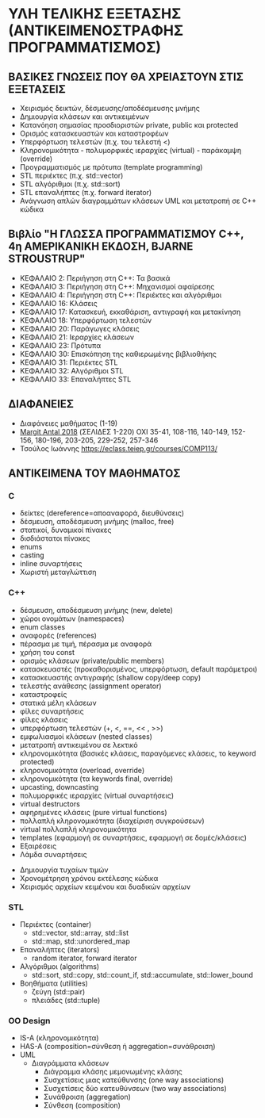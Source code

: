 # ΥΛΗ ΤΕΛΙΚΗΣ ΕΞΕΤΑΣΗΣ (ΑΝΤΙΚΕΙΜΕΝΟΣΤΡAΦΗΣ ΠΡΟΓΡΑΜΜΑΤΙΣΜΟΣ)

## ΒΑΣΙΚΕΣ ΓΝΩΣΕΙΣ ΠΟΥ ΘΑ ΧΡΕΙΑΣΤΟΥΝ ΣΤΙΣ ΕΞΕΤΑΣΕΙΣ

* Χειρισμός δεικτών, δέσμευσης/αποδέσμευσης μνήμης
* Δημιουργία κλάσεων και αντικειμένων
* Κατανόηση σημασίας προσδιοριστών private, public και protected
* Ορισμός κατασκευαστών και καταστροφέων
* Υπερφόρτωση τελεστών (π.χ. του τελεστή <)
* Κληρονομικότητα - πολυμορφικές ιεραρχίες (virtual) - παράκαμψη (override)
* Προγραμματισμός με πρότυπα (template programming)
* STL περιέκτες (π.χ. std::vector)
* STL αλγόριθμοι (π.χ. std::sort)
* STL επαναλήπτες (π.χ. forward iterator)
* Ανάγνωση απλών διαγραμμάτων κλάσεων UML και μετατροπή σε C++ κώδικα

## Βιβλίο "Η ΓΛΩΣΣΑ ΠΡΟΓΡΑΜΜΑΤΙΣΜΟΥ C++, 4η ΑΜΕΡΙΚΑΝΙΚΗ ΕΚΔΟΣΗ, BJARNE STROUSTRUP"

* ΚΕΦΑΛΑΙΟ  2: Περιήγηση στη C++: Τα βασικά
* ΚΕΦΑΛΑΙΟ  3: Περιήγηση στη C++: Μηχανισμοί αφαίρεσης
* ΚΕΦΑΛΑΙΟ  4: Περιήγηση στη C++: Περιέκτες και αλγόριθμοι
* ΚΕΦΑΛΑΙΟ 16: Κλάσεις
* ΚΕΦΑΛΑΙΟ 17: Κατασκευή, εκκαθάριση, αντιγραφή και μετακίνηση
* ΚΕΦΑΛΑΙΟ 18: Υπερφόρτωση τελεστών
* ΚΕΦΑΛΑΙΟ 20: Παράγωγες κλάσεις
* ΚΕΦΑΛΑΙΟ 21: Ιεραρχίες κλάσεων
* ΚΕΦΑΛΑΙΟ 23: Πρότυπα
* ΚΕΦΑΛΑΙΟ 30: Επισκόπηση της καθιερωμένης βιβλιοθήκης
* ΚΕΦΑΛΑΙΟ 31: Περιέκτες STL
* ΚΕΦΑΛΑΙΟ 32: Αλγόριθμοι STL
* ΚΕΦΑΛΑΙΟ 33: Επαναλήπτες STL

## ΔΙΑΦΑΝΕΙΕΣ

* Διαφάνειες μαθήματος (1-19)
* [Margit Antal 2018](./ma2018/CPP_v1.1.pdf) (ΣΕΛΙΔΕΣ 1-220) OXI 35-41, 108-116, 140-149, 152-156, 180-196, 203-205, 229-252, 257-346
* Τσούλος Ιωάννης <https://eclass.teiep.gr/courses/COMP113/>

## ANTIKEIMENA ΤΟΥ ΜΑΘΗΜΑΤΟΣ

### C

* δείκτες (dereference=αποαναφορά, διευθύνσεις)
* δέσμευση, αποδέσμευση μνήμης (malloc, free)
* στατικοί, δυναμικοί πίνακες
* δισδιάστατοι πίνακες
* enums
* casting
* inline συναρτήσεις
* Χωριστή μεταγλώττιση

### C++

* δέσμευση, αποδέσμευση μνήμης (new, delete)
* χώροι ονομάτων (namespaces)
* enum classes
* αναφορές (references)
* πέρασμα με τιμή, πέρασμα με αναφορά
* χρήση του const
* ορισμός κλάσεων (private/public members)
* κατασκευαστές (προκαθορισμένος, υπερφόρτωση, default παράμετροι)
* κατασκευαστής αντιγραφής (shallow copy/deep copy)
* τελεστής ανάθεσης (assignment operator)
* καταστροφείς
* στατικά μέλη κλάσεων
* φίλες συναρτήσεις
* φίλες κλάσεις
* υπερφόρτωση τελεστών (+, <, ==, << , >>)
* εμφωλιασμοί κλάσεων (nested classes)
* μετατροπή αντικειμένου σε λεκτικό
* κληρονομικότητα (βασικές κλάσεις, παραγόμενες κλάσεις, το keyword protected)
* κληρονομικότητα (overload, override)
* κληρονομικότητα (τα keywords final, override)
* upcasting, downcasting
* πολυμορφικές ιεραρχίες (virtual συναρτήσεις)
* virtual destructors
* αφηρημένες κλάσεις (pure virtual functions)
* πολλαπλή κληρονομικότητα (διαχείριση συγκρούσεων)
* virtual πολλαπλή κληρονομικότητα
* templates (εφαρμογή σε συναρτήσεις, εφαρμογή σε δομές/κλάσεις)
* Εξαιρέσεις
* Λάμδα συναρτήσεις
<!-- * Έξυπνοι δείκτες (unique, shared, weak) -->
* Δημιουργία τυχαίων τιμών
* Χρονομέτρηση χρόνου εκτέλεσης κώδικα
* Χειρισμός αρχείων κειμένου και δυαδικών αρχείων

### STL

* Περιέκτες (container)
  * std::vector, std::array, std::list
  * std::map, std::unordered_map
* Επαναλήπτες (iterators)
  * random iterator, forward iterator
* Αλγόριθμοι (algorithms)
  * std::sort, std::copy, std::count_if, std::accumulate, std::lower_bound
* Βοηθήματα (utilities)
  * ζεύγη (std::pair)
  * πλειάδες (std::tuple)

### OO Design

* IS-A (κληρονομικότητα)
* HAS-A (composition=σύνθεση ή aggregation=συνάθροιση)
* UML
  * Διαγράμματα κλάσεων
    * Διάγραμμα κλάσης μεμονωμένης κλάσης
    * Συσχετίσεις μιας κατεύθυνσης (one way associations)
    * Συσχετίσεις δύο κατευθύνσεων (two way associations)
    * Συνάθροιση (aggregation)
    * Σύνθεση (composition)
<!-- * OOP αρχές
  * tight coupling (ισχυρή σύζευξη) vs loose coupling (χαλαρή σύζευξη)
* Design Patterns
  * Creational: Factory
  * Structural: Adapter
  * Behavioral: Observer -->
